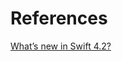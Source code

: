 

# References

[What’s new in Swift 4.2?](https://www.hackingwithswift.com/articles/77/whats-new-in-swift-4-2)